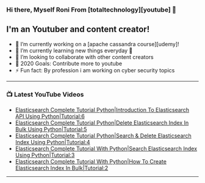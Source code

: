 ### Hi there, Myself Roni From [totaltechnology][youtube] 👋

## I'm an Youtuber and content creator!
- 🔭 I’m currently working on a [apache cassandra course][udemy]!
- 🌱 I’m currently learning new things everyday 🤣
- 👯 I’m looking to collaborate with other content creators
- 🥅 2020 Goals: Contribute more to youtube
- ⚡ Fun fact: By profession i am working on cyber security topics



---

### 📺 Latest YouTube Videos
<!-- YOUTUBE:START -->
- [Elasticsearch Complete Tutorial Python|Introduction To Elasticsearch API Using Python|Tutorial:6](https://www.youtube.com/watch?v=LchUgSMPDRI)
- [Elasticsearch Complete Tutorial Python|Delete Elasticsearch Index In Bulk Using Python|Tutorial:5](https://www.youtube.com/watch?v=JyrKZo8niMA)
- [Elasticsearch Complete Tutorial Python|Search &amp; Delete Elasticsearch Index Using Python|Tutorial:4](https://www.youtube.com/watch?v=5lG_ZLFMMIo)
- [Elasticsearch Complete Tutorial With Python|Search Elasticsearch Index Using Python|Tutorial:3](https://www.youtube.com/watch?v=uzBf7Ue4RTE)
- [Elasticsearch Complete Tutorial With Python|How To Create Elasticsearch Index In Bulk|Tutorial:2](https://www.youtube.com/watch?v=Fc7pnyj-ITM)
<!-- YOUTUBE:END -->

---



